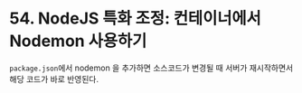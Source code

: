 # 54. NodeJS 특화 조정: 컨테이너에서 Nodemon 사용하기

`package.json`에서 nodemon 을 추가하면 소스코드가 변경될 때  서버가 재시작하면서 해당 코드가 바로 반영된다.


